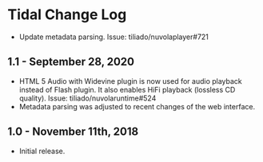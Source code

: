 Tidal Change Log
================

  * Update metadata parsing. Issue: tiliado/nuvolaplayer#721

1.1 - September 28, 2020
------------------------

  * HTML 5 Audio with Widevine plugin is now used for audio playback instead of Flash plugin. It also enables HiFi
    playback (lossless CD quality). Issue: tiliado/nuvolaruntime#524
  * Metadata parsing was adjusted to recent changes of the web interface.

1.0 - November 11th, 2018
-------------------------

  * Initial release.
